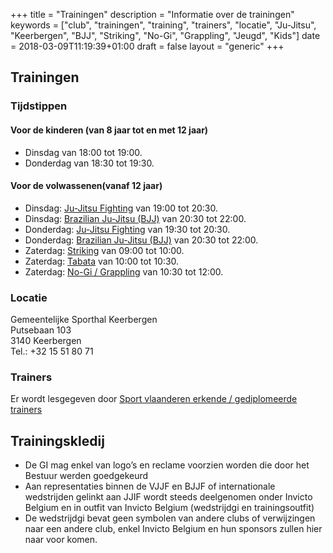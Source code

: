 +++
title = "Trainingen"
description = "Informatie over de trainingen"
keywords = ["club", "trainingen", "training", "trainers", "locatie", "Ju-Jitsu", "Keerbergen", "BJJ", "Striking", "No-Gi", "Grappling", "Jeugd", "Kids"]
date = 2018-03-09T11:19:39+01:00
draft = false
layout = "generic"
+++
## Trainingen
### Tijdstippen

#### Voor de kinderen (van 8 jaar tot en met 12 jaar)
* Dinsdag van 18:00 tot 19:00. 
* Donderdag van 18:30 tot 19:30.

#### Voor de volwassenen(vanaf 12 jaar)
* Dinsdag:  [Ju-Jitsu Fighting](/fighting) van 19:00 tot 20:30.
* Dinsdag:  [Brazilian Ju-Jitsu (BJJ)](/bjj) van 20:30 tot 22:00.
* Donderdag:  [Ju-Jitsu Fighting](/fighting) van 19:30 tot 20:30.
* Donderdag:  [Brazilian Ju-Jitsu (BJJ)](/bjj) van 20:30 tot 22:00.
* Zaterdag: [Striking](/striking) van 09:00 tot 10:00.
* Zaterdag: [Tabata](/tabata) van 10:00 tot 10:30.
* Zaterdag: [No-Gi / Grappling](/grappling) van 10:30 tot 12:00.

### Locatie
Gemeentelijke Sporthal Keerbergen \
Putsebaan 103 \
3140 Keerbergen \
Tel.: +32 15 51 80 71

### Trainers
Er wordt lesgegeven door [Sport vlaanderen erkende / gediplomeerde trainers](/trainers)

## Trainingskledij 
* De GI mag enkel van logo’s en reclame voorzien worden die door het Bestuur werden goedgekeurd
* Aan representaties binnen de VJJF en BJJF of internationale wedstrijden gelinkt aan JJIF wordt steeds deelgenomen onder Invicto Belgium en in outfit van Invicto Belgium (wedstrijdgi en trainingsoutfit)
* De wedstrijdgi bevat geen symbolen van andere clubs of verwijzingen naar een andere club, enkel Invicto Belgium en hun sponsors zullen hier naar voor komen.